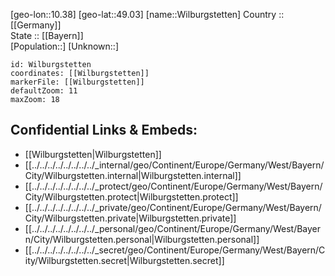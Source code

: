 ﻿---
location: [49.03,10.38] 
mapzoom: [7,12] 
mapmarker: city 
type: City
tags:
- geo/City


SpocWebEntityId: 35606
isDeleted: false
confidential: public

---
[geo-lon::10.38] 
[geo-lat::49.03] 
[name::Wilburgstetten] 
Country :: [[Germany]]  
State :: [[Bayern]]  
[Population::] 
[Unknown::] 


```leaflet
id: Wilburgstetten
coordinates: [[Wilburgstetten]] 
markerFile: [[Wilburgstetten]] 
defaultZoom: 11 
maxZoom: 18
```


## Confidential Links & Embeds: 
- [[Wilburgstetten|Wilburgstetten]]  
- [[../../../../../../../../_internal/geo/Continent/Europe/Germany/West/Bayern/City/Wilburgstetten.internal|Wilburgstetten.internal]] 
- [[../../../../../../../../_protect/geo/Continent/Europe/Germany/West/Bayern/City/Wilburgstetten.protect|Wilburgstetten.protect]] 
- [[../../../../../../../../_private/geo/Continent/Europe/Germany/West/Bayern/City/Wilburgstetten.private|Wilburgstetten.private]] 
- [[../../../../../../../../_personal/geo/Continent/Europe/Germany/West/Bayern/City/Wilburgstetten.personal|Wilburgstetten.personal]] 
- [[../../../../../../../../_secret/geo/Continent/Europe/Germany/West/Bayern/City/Wilburgstetten.secret|Wilburgstetten.secret]] 
